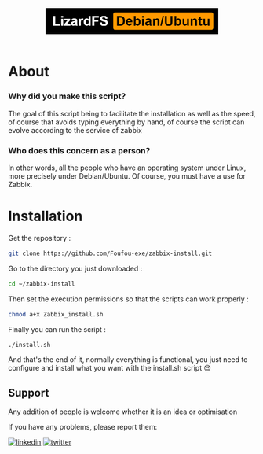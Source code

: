 <div align="center">
  <img src="https://github.com/Foufou-exe/zabbix-install/blob/main/Banniere.png?raw=true" width=70%>
</br>
</br>
</div>

# About 

### Why did you make this script?

The goal of this script being to facilitate the installation as well as the speed, of course that avoids typing everything by hand, of course the script can evolve according to the service of zabbix 

### Who does this concern as a person?

In other words, all the people who have an operating system under Linux, more precisely under Debian/Ubuntu. Of course, you must have a use for Zabbix. 


# Installation

Get the repository :

```BASH
git clone https://github.com/Foufou-exe/zabbix-install.git
````

Go to the directory you just downloaded :

```BASH
cd ~/zabbix-install
````

Then set the execution permissions so that the scripts can work properly :

```BASH
chmod a+x Zabbix_install.sh
````

Finally you can run the script :

```BASH
./install.sh
````
And that's the end of it, normally everything is functional, you just need to configure and install what you want with the install.sh script 😎

## Support

Any addition of people is welcome whether it is an idea or optimisation

If you have any problems, please report them: 

[![linkedin](https://img.shields.io/badge/linkedin-0A66C2?style=for-the-badge&logo=linkedin&logoColor=white)](https://www.linkedin.com/in/thibaut-maurras/) [![twitter](https://img.shields.io/badge/twitter-1DA1F2?style=for-the-badge&logo=twitter&logoColor=white)](https://twitter.com/MaurrasT)
